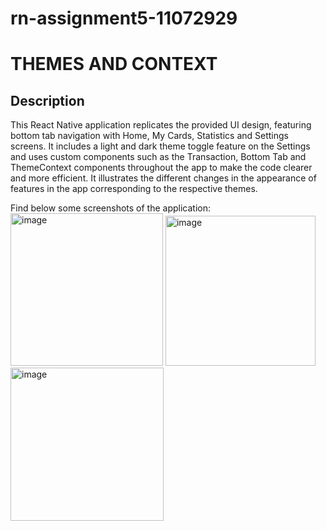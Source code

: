 # rn-assignment5-11072929
# THEMES AND CONTEXT

## Description

This React Native application replicates the provided UI design, featuring bottom tab navigation with Home, My Cards, Statistics and Settings screens. 
It includes a light and dark theme toggle feature on the Settings and uses custom components such as the Transaction, Bottom Tab and ThemeContext components throughout the app to make the code clearer and more efficient.
It illustrates the different changes in the appearance of features in the app corresponding to the respective themes.

Find below some screenshots of the application:
<img width="244" alt="image" src="https://github.com/AnuonyamAmpofo/rn-assignment5-11072929/assets/134226786/ac6a01f1-57b8-43ed-9895-1e940009973b">
<img width="240" alt="image" src="https://github.com/AnuonyamAmpofo/rn-assignment5-11072929/assets/134226786/dd681f81-5d23-4b63-9abf-bed8d71fe3ab">
<img width="245" alt="image" src="https://github.com/AnuonyamAmpofo/rn-assignment5-11072929/assets/134226786/01d47be5-f557-492c-be64-a9efcf7accbf">


